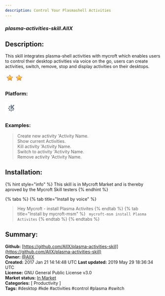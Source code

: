 ```yaml
---
description: Control Your Plasmashell Activities
---
```


### _plasma-activities-skill.AIIX_  
## Description:  
This skill integrates plasma-shell activities with mycroft which enables users to control their desktop activities via voice on the go, users can create activities, switch, remove, stop and display activities on their desktops.  
  
![](../.gitbook/assets/star.png)![](../.gitbook/assets/star.png)  
  
### Platform:  
 ![plasmoid](../.gitbook/assets/kde.png)   
### Examples:  
> Create new activity 'Activity Name.  
> Show current Activities.  
> Kill activity 'Activity Name.  
> Switch to activity 'Activity Name.  
> Remove activity 'Activity Name.  
  
## Installation:  
{% hint style="info" %}
This skill is in Mycroft Market and is thereby aproved by the Mycroft Skill testers
{% endhint %}
    
{% tabs %}
{% tab title="Install by voice" %}
> Hey Mycroft - install Plasma Activites
{% endtab %}
  {% tab title="Install by mycroft-msm" %}
``` mycroft-msm install Plasma Activites```
{% endtab %}
  {% endtabs %}
    
## Summary:  
**Github:** [https://github.com/AIIX/plasma-activities-skill](https://github.com/AIIX/plasma-activities-skill)  
**Owner:** [@AIIX](https://github.com/AIIX)  
**Created:** 2017 Jan 21 14:14:48 UTC  **Last updated:** 2019 May 29 18:36:34 UTC  
**License:** GNU General Public License v3.0  
**Market status:** [In Market](https://market.mycroft.ai/skill/plasma-activities-skill)  
**Categories:** [ Productivity ]   
**Tags:** \#desktop \#kde \#activities \#control \#plasma \#switch   
